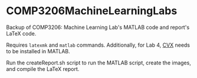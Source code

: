 # COMP3206MachineLearningLabs
Backup of COMP3206: Machine Learning Lab's MATLAB code and report's LaTeX code.

Requires `latexmk` and `matlab` commands. 
Additionally, for Lab 4, [CVX](http://cvxr.com/cvx/download/) needs to be installed in MATLAB.

Run the createReport.sh script to run the MATLAB script, create the images, and
compile the LaTeX report.
